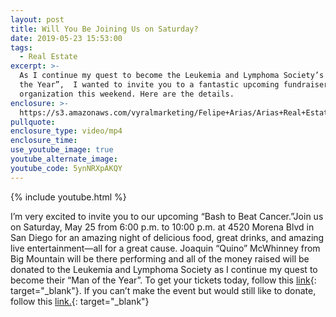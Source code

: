 ```yaml
---
layout: post
title: Will You Be Joining Us on Saturday?
date: 2019-05-23 15:53:00
tags:
  - Real Estate
excerpt: >-
  As I continue my quest to become the Leukemia and Lymphoma Society’s “Man of
  the Year”,  I wanted to invite you to a fantastic upcoming fundraiser for the
  organization this weekend. Here are the details.
enclosure: >-
  https://s3.amazonaws.com/vyralmarketing/Felipe+Arias/Arias+Real+Estate+_+You're+Invited.mp4
pullquote:
enclosure_type: video/mp4
enclosure_time:
use_youtube_image: true
youtube_alternate_image:
youtube_code: 5ynNRXpAKQY
---
```


{% include youtube.html %}

I’m very excited to invite you to our upcoming “Bash to Beat Cancer.”Join us on Saturday, May 25 from 6:00 p.m. to 10:00 p.m. at 4520 Morena Blvd in San Diego for an amazing night of delicious food, great drinks, and amazing live entertainment—all for a great cause. Joaquin “Quino” McWhinney from Big Mountain will be there performing and all of the money raised will be donated to the Leukemia and Lymphoma Society as I continue my quest to become their “Man of the Year”. To get your tickets today, follow this [link](https://pages.mwoy.org/sd/sd19/shoppingCart?fundraiserPageURL=https%3A%2F%2Fpages.mwoy.org%2Fsd%2Fsd19%2Ffarias&amp;fbclid=IwAR1Dlb0iUB-k7edHf_hGjjgv2A1_A5GdGR9gRWnQlJ9F_B7L7e4tVDY0RYU){: target="_blank"}. If you can’t make the event but would still like to donate, follow this [link.](https://pages.mwoy.org/sd/sd19/farias){: target="_blank"}&nbsp;